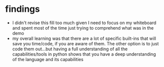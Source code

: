 # findings
 - I didn't revise this fill too much given I need to focus on my whiteboard and spent most of the time just trying to comprehend what was in the demo
 - my overall learning was that there are a lot of specific built-ins that will save you time/code, if you are aware of them. The other option is to just code them out...but having a full understanding of all the capabilities/tools in python shows that you have a deep understanding of the language and its capabilities